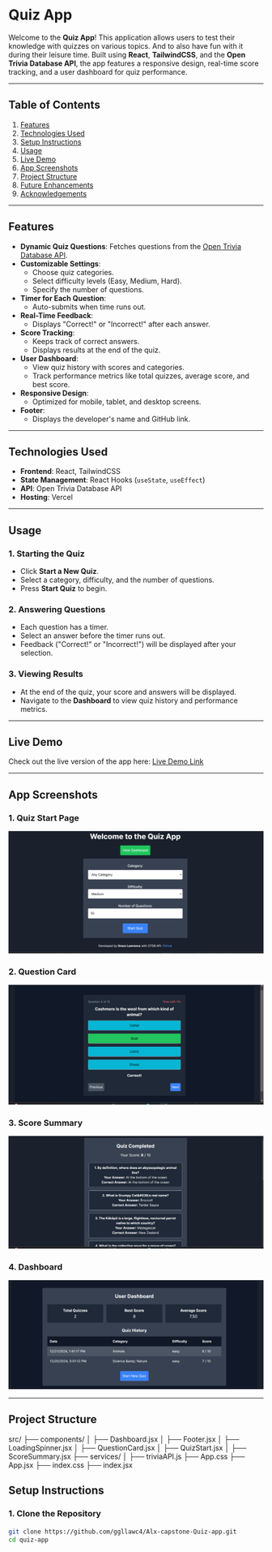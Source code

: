 # **Quiz App**

Welcome to the **Quiz App**! This application allows users to test their knowledge with quizzes on various topics. And to also have fun with it during their leisure time. Built using **React**, **TailwindCSS**, and the **Open Trivia Database API**, the app features a responsive design, real-time score tracking, and a user dashboard for quiz performance.

---

## **Table of Contents**

1. [Features](#features)
2. [Technologies Used](#technologies-used)
3. [Setup Instructions](#setup-instructions)
4. [Usage](#usage)
5. [Live Demo](#live-demo)
6. [App Screenshots](#app-screenshots)
7. [Project Structure](#project-structure)
8. [Future Enhancements](#future-enhancements)
9. [Acknowledgements](#acknowledgements)

---

## **Features**

- **Dynamic Quiz Questions**: Fetches questions from the [Open Trivia Database API](https://opentdb.com/).
- **Customizable Settings**:
  - Choose quiz categories.
  - Select difficulty levels (Easy, Medium, Hard).
  - Specify the number of questions.
- **Timer for Each Question**:
  - Auto-submits when time runs out.
- **Real-Time Feedback**:
  - Displays "Correct!" or "Incorrect!" after each answer.
- **Score Tracking**:
  - Keeps track of correct answers.
  - Displays results at the end of the quiz.
- **User Dashboard**:
  - View quiz history with scores and categories.
  - Track performance metrics like total quizzes, average score, and best score.
- **Responsive Design**:
  - Optimized for mobile, tablet, and desktop screens.
- **Footer**:
  - Displays the developer's name and GitHub link.

---

## **Technologies Used**

- **Frontend**: React, TailwindCSS
- **State Management**: React Hooks (`useState`, `useEffect`)
- **API**: Open Trivia Database API
- **Hosting**: Vercel

---

## **Usage**

### **1. Starting the Quiz**
- Click **Start a New Quiz**.
- Select a category, difficulty, and the number of questions.
- Press **Start Quiz** to begin.

### **2. Answering Questions**
- Each question has a timer.
- Select an answer before the timer runs out.
- Feedback ("Correct!" or "Incorrect!") will be displayed after your selection.

### **3. Viewing Results**
- At the end of the quiz, your score and answers will be displayed.
- Navigate to the **Dashboard** to view quiz history and performance metrics.

---

## **Live Demo**

Check out the live version of the app here: [Live Demo Link](https://alx-capstone-quiz-app.vercel.app/)

---

## **App Screenshots**

### **1. Quiz Start Page**
![Quiz Start Page](/quiz-app-project/src/images/QuizStart.png)

### **2. Question Card**
![Question Card](/quiz-app-project/src/images/QuestionCard.png)

### **3. Score Summary**
![Score Summary](/quiz-app-project/src/images/ScoreSummary.png)

### **4. Dashboard**
![Dashboard](/quiz-app-project/src/images/UserDashboard.png)

---

## **Project Structure**

src/
├── components/
│   ├── Dashboard.jsx
│   ├── Footer.jsx
│   ├── LoadingSpinner.jsx
│   ├── QuestionCard.jsx
│   ├── QuizStart.jsx
│   ├── ScoreSummary.jsx
├── services/
│   ├── triviaAPI.js
├── App.css
├── App.jsx
├── index.css
├── index.jsx

## **Setup Instructions**

### **1. Clone the Repository**
```bash
git clone https://github.com/ggllawc4/Alx-capstone-Quiz-app.git
cd quiz-app